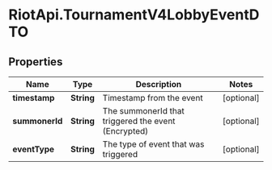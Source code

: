 # RiotApi.TournamentV4LobbyEventDTO

## Properties
Name | Type | Description | Notes
------------ | ------------- | ------------- | -------------
**timestamp** | **String** | Timestamp from the event | [optional] 
**summonerId** | **String** | The summonerId that triggered the event (Encrypted) | [optional] 
**eventType** | **String** | The type of event that was triggered | [optional] 


